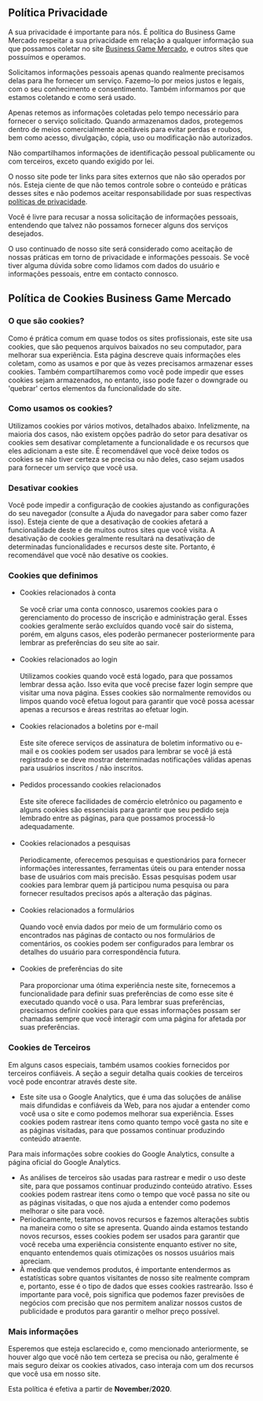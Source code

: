 <h2>Política Privacidade</h2>
<p>A sua privacidade é importante para nós. É política do Business Game Mercado respeitar a sua privacidade em relação a
    qualquer informação sua que possamos coletar no site <a href=www.business-game-mercado.com.br>Business Game
        Mercado</a>, e outros sites que possuímos e operamos.</p>
<p>Solicitamos informações pessoais apenas quando realmente precisamos delas para lhe fornecer um serviço. Fazemo-lo por
    meios justos e legais, com o seu conhecimento e consentimento. Também informamos por que estamos coletando e como
    será usado. </p>
<p>Apenas retemos as informações coletadas pelo tempo necessário para fornecer o serviço solicitado. Quando armazenamos
    dados, protegemos dentro de meios comercialmente aceitáveis ​​para evitar perdas e roubos, bem como acesso,
    divulgação, cópia, uso ou modificação não autorizados.</p>
<p>Não compartilhamos informações de identificação pessoal publicamente ou com terceiros, exceto quando exigido por lei.
</p>
<p>O nosso site pode ter links para sites externos que não são operados por nós. Esteja ciente de que não temos controle
    sobre o conteúdo e práticas desses sites e não podemos aceitar responsabilidade por suas respectivas <a
        href='https://politicaprivacidade.com' target='_BLANK'>políticas de privacidade</a>. </p>
<p>Você é livre para recusar a nossa solicitação de informações pessoais, entendendo que talvez não possamos fornecer
    alguns dos serviços desejados.</p>
<p>O uso continuado de nosso site será considerado como aceitação de nossas práticas em torno de privacidade e
    informações pessoais. Se você tiver alguma dúvida sobre como lidamos com dados do usuário e informações pessoais,
    entre em contacto connosco.</p>
<h2>Política de Cookies Business Game Mercado</h2>
<h3>O que são cookies?</h3>
<p>Como é prática comum em quase todos os sites profissionais, este site usa cookies, que são pequenos arquivos baixados
    no seu computador, para melhorar sua experiência. Esta página descreve quais informações eles coletam, como as
    usamos e por que às vezes precisamos armazenar esses cookies. Também compartilharemos como você pode impedir que
    esses cookies sejam armazenados, no entanto, isso pode fazer o downgrade ou 'quebrar' certos elementos da
    funcionalidade do site.</p>
<h3>Como usamos os cookies?</h3>
<p>Utilizamos cookies por vários motivos, detalhados abaixo. Infelizmente, na maioria dos casos, não existem opções
    padrão do setor para desativar os cookies sem desativar completamente a funcionalidade e os recursos que eles
    adicionam a este site. É recomendável que você deixe todos os cookies se não tiver certeza se precisa ou não deles,
    caso sejam usados ​​para fornecer um serviço que você usa.</p>
<h3>Desativar cookies</h3>
<p>Você pode impedir a configuração de cookies ajustando as configurações do seu navegador (consulte a Ajuda do
    navegador para saber como fazer isso). Esteja ciente de que a desativação de cookies afetará a funcionalidade deste
    e de muitos outros sites que você visita. A desativação de cookies geralmente resultará na desativação de
    determinadas funcionalidades e recursos deste site. Portanto, é recomendável que você não desative os cookies.</p>
<h3>Cookies que definimos</h3>
<ul>
    <li> Cookies relacionados à conta<br><br> Se você criar uma conta connosco, usaremos cookies para o gerenciamento do
        processo de inscrição e administração geral. Esses cookies geralmente serão excluídos quando você sair do
        sistema, porém, em alguns casos, eles poderão permanecer posteriormente para lembrar as preferências do seu site
        ao sair.<br><br> </li>
    <li> Cookies relacionados ao login<br><br> Utilizamos cookies quando você está logado, para que possamos lembrar
        dessa ação. Isso evita que você precise fazer login sempre que visitar uma nova página. Esses cookies são
        normalmente removidos ou limpos quando você efetua logout para garantir que você possa acessar apenas a recursos
        e áreas restritas ao efetuar login.<br><br> </li>
    <li> Cookies relacionados a boletins por e-mail<br><br> Este site oferece serviços de assinatura de boletim
        informativo ou e-mail e os cookies podem ser usados ​​para lembrar se você já está registrado e se deve mostrar
        determinadas notificações válidas apenas para usuários inscritos / não inscritos.<br><br> </li>
    <li> Pedidos processando cookies relacionados<br><br> Este site oferece facilidades de comércio eletrônico ou
        pagamento e alguns cookies são essenciais para garantir que seu pedido seja lembrado entre as páginas, para que
        possamos processá-lo adequadamente.<br><br> </li>
    <li> Cookies relacionados a pesquisas<br><br> Periodicamente, oferecemos pesquisas e questionários para fornecer
        informações interessantes, ferramentas úteis ou para entender nossa base de usuários com mais precisão. Essas
        pesquisas podem usar cookies para lembrar quem já participou numa pesquisa ou para fornecer resultados precisos
        após a alteração das páginas.<br><br> </li>
    <li> Cookies relacionados a formulários<br><br> Quando você envia dados por meio de um formulário como os
        encontrados nas páginas de contacto ou nos formulários de comentários, os cookies podem ser configurados para
        lembrar os detalhes do usuário para correspondência futura.<br><br> </li>
    <li> Cookies de preferências do site<br><br> Para proporcionar uma ótima experiência neste site, fornecemos a
        funcionalidade para definir suas preferências de como esse site é executado quando você o usa. Para lembrar suas
        preferências, precisamos definir cookies para que essas informações possam ser chamadas sempre que você
        interagir com uma página for afetada por suas preferências.<br> </li>
</ul>
<h3>Cookies de Terceiros</h3>
<p>Em alguns casos especiais, também usamos cookies fornecidos por terceiros confiáveis. A seção a seguir detalha quais
    cookies de terceiros você pode encontrar através deste site.</p>
<ul>
    <li> Este site usa o Google Analytics, que é uma das soluções de análise mais difundidas e confiáveis ​​da Web, para
        nos ajudar a entender como você usa o site e como podemos melhorar sua experiência. Esses cookies podem rastrear
        itens como quanto tempo você gasta no site e as páginas visitadas, para que possamos continuar produzindo
        conteúdo atraente. </li>
</ul>
<p>Para mais informações sobre cookies do Google Analytics, consulte a página oficial do Google Analytics.</p>
<ul>
    <li> As análises de terceiros são usadas para rastrear e medir o uso deste site, para que possamos continuar
        produzindo conteúdo atrativo. Esses cookies podem rastrear itens como o tempo que você passa no site ou as
        páginas visitadas, o que nos ajuda a entender como podemos melhorar o site para você.</li>
    <li> Periodicamente, testamos novos recursos e fazemos alterações subtis na maneira como o site se apresenta. Quando
        ainda estamos testando novos recursos, esses cookies podem ser usados ​​para garantir que você receba uma
        experiência consistente enquanto estiver no site, enquanto entendemos quais otimizações os nossos usuários mais
        apreciam.</li>
    <li> À medida que vendemos produtos, é importante entendermos as estatísticas sobre quantos visitantes de nosso site
        realmente compram e, portanto, esse é o tipo de dados que esses cookies rastrearão. Isso é importante para você,
        pois significa que podemos fazer previsões de negócios com precisão que nos permitem analizar nossos custos de
        publicidade e produtos para garantir o melhor preço possível.</li>
</ul>
<h3>Mais informações</h3>
<p>Esperemos que esteja esclarecido e, como mencionado anteriormente, se houver algo que você não tem certeza se precisa
    ou não, geralmente é mais seguro deixar os cookies ativados, caso interaja com um dos recursos que você usa em nosso
    site.</p>
<p>Esta política é efetiva a partir de <strong>November</strong>/<strong>2020</strong>.</p>
